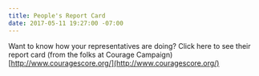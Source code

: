 ```yaml
---
title: People's Report Card
date: 2017-05-11 19:27:00 -07:00
---
```


Want to know how your representatives are doing?  Click here to see their report card (from the folks at Courage Campaign)
[http://www.couragescore.org/](http://www.couragescore.org/)
